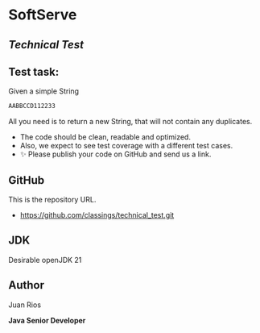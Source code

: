 # SoftServe
## _Technical Test_

## Test task:
 
Given a simple String 
```sh
AABBCCD112233
```
All you need is to return a new String, that will not contain any duplicates.

- The code should be clean, readable and optimized.
- Also, we expect to see test coverage with a different test cases.
- ✨ Please publish your code on GitHub and send us a link.


## GitHub

This is the repository URL.

- https://github.com/classings/technical_test.git

## JDK

Desirable openJDK 21

## Author

Juan Rios

**Java Senior Developer**
